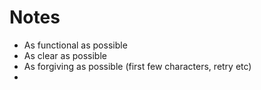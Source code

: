# Notes

- As functional as possible
- As clear as possible
- As forgiving as possible (first few characters, retry etc)
-
